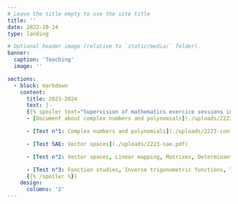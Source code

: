 ```yaml
---
# Leave the title empty to use the site title
title: ''
date: 2022-10-24
type: landing

# Optional header image (relative to `static/media/` folder).
banner:
  caption: 'Teaching'
  image: ''

sections:
  - block: markdown
    content:
      title: 2023-2024
      text: |-
      {{% spoiler text="Supervision of mathematics exercice sessions in a Bachelor in Engineering Mechanics at the University of Lyon." %}
      - [Document about complex numbers and polynomials](./uploads/2223-docrev.pdf)

      - [Test n°1: Complex numbers and polynomials](./uploads/2223-controle1.pdf)

      - [Test SAE: Vector spaces](./uploads/2223-sae.pdf)

      - [Test n°2: Vector spaces, Linear mapping, Matrixes, Determinants and Diagonalization](./uploads/2223-controle2.pdf)

      - [Test n°3: Fonction studies, Inverse trigonometric functions, Taylor expansions](./uploads/2223-controle3.pdf)
      {{% /spoiler %}}
    design:
      columns: '2'
---
```

